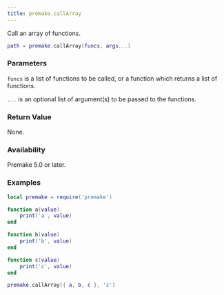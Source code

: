 ```yaml
---
title: premake.callArray
---
```


Call an array of functions.

```lua
path = premake.callArray(funcs, args...)
```

### Parameters

`funcs` is a list of functions to be called, or a function which returns a list of functions.

`...` is an optional list of argument(s) to be passed to the functions.

### Return Value

None.

### Availability

Premake 5.0 or later.

### Examples

```lua
local premake = require('premake')

function a(value)
	print('a', value)
end

function b(value)
	print('b', value)
end

function c(value)
	print('c', value)
end

premake.callArray({ a, b, c }, 'z')
```
